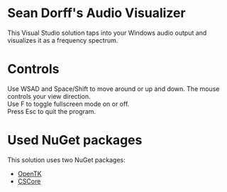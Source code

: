 # Sean Dorff's Audio Visualizer
This Visual Studio solution taps into your Windows audio output and visualizes it as a frequency spectrum.

# Controls
Use WSAD and Space/Shift to move around or up and down. The mouse controls your view direction.  
Use F to toggle fullscreen mode on or off.  
Press Esc to quit the program.

# Used NuGet packages
This solution uses two NuGet packages:
- [OpenTK](https://github.com/opentk/opentk)
- [CSCore](https://github.com/filoe/cscore)
